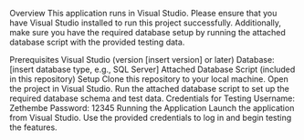 Overview
This application runs in Visual Studio. Please ensure that you have Visual Studio installed to run this project successfully. Additionally, make sure you have the required database setup by running the attached database script with the provided testing data.

Prerequisites
Visual Studio (version [insert version] or later)
Database: [insert database type, e.g., SQL Server]
Attached Database Script (included in this repository)
Setup
Clone this repository to your local machine.
Open the project in Visual Studio.
Run the attached database script to set up the required database schema and test data.
Credentials for Testing
Username: Zethembe
Password: 12345
Running the Application
Launch the application from Visual Studio.
Use the provided credentials to log in and begin testing the features.
